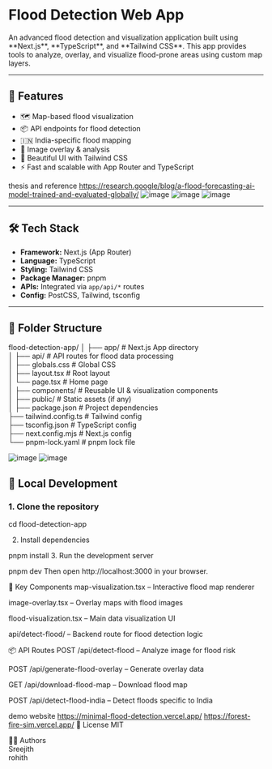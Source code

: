 <h1>Flood Detection Web App
</h1>
An advanced flood detection and visualization application built using **Next.js**, **TypeScript**, and **Tailwind CSS**. 
This app provides tools to analyze, overlay, and visualize flood-prone areas using custom map layers.

---

## 🚀 Features

- 🗺️ Map-based flood visualization
- 📦 API endpoints for flood detection
- 🇮🇳 India-specific flood mapping
- 🧠 Image overlay & analysis
- 🎨 Beautiful UI with Tailwind CSS
- ⚡ Fast and scalable with App Router and TypeScript

thesis and reference https://research.google/blog/a-flood-forecasting-ai-model-trained-and-evaluated-globally/
![image](https://github.com/user-attachments/assets/f4cf59e1-39bd-4705-94a0-b400ab7a160e)
![image](https://github.com/user-attachments/assets/c53184f5-a868-4a48-b827-7504bad751c2)
![image](https://github.com/user-attachments/assets/144e58d7-2c45-4689-af77-3052b8624cde)



---

## 🛠️ Tech Stack

- **Framework:** Next.js (App Router)
- **Language:** TypeScript
- **Styling:** Tailwind CSS
- **Package Manager:** pnpm
- **APIs:** Integrated via `app/api/*` routes
- **Config:** PostCSS, Tailwind, tsconfig

---

## 📁 Folder Structure

flood-detection-app/
│
├── app/ # Next.js App directory
<br>
│ ├── api/ # API routes for flood data processing
<br>
│ ├── globals.css # Global CSS
<br>
│ ├── layout.tsx # Root layout
<br>
│ └── page.tsx # Home page
<br>
│
├── components/ # Reusable UI & visualization components
<br>
│
├── public/ # Static assets (if any)
<br>
│
├── package.json # Project dependencies
<br>
├── tailwind.config.ts # Tailwind config
<br>
├── tsconfig.json # TypeScript config
<br>
├── next.config.mjs # Next.js config
<br>
└── pnpm-lock.yaml # pnpm lock file
<br>

![image](https://github.com/user-attachments/assets/5b3e54ec-2ac1-4ede-82f2-96803ec54ffe)
![image](https://github.com/user-attachments/assets/4c1054da-a0ea-45f0-8fac-5ba6a59f9601)





## 🧪 Local Development

### 1. Clone the repository


cd flood-detection-app

2. Install dependencies

pnpm install
3. Run the development server

pnpm dev
Then open http://localhost:3000 in your browser.

🧠 Key Components
map-visualization.tsx – Interactive flood map renderer

image-overlay.tsx – Overlay maps with flood images

flood-visualization.tsx – Main data visualization UI

api/detect-flood/ – Backend route for flood detection logic

📦 API Routes
POST /api/detect-flood – Analyze image for flood risk

POST /api/generate-flood-overlay – Generate overlay data

GET /api/download-flood-map – Download flood map

POST /api/detect-flood-india – Detect floods specific to India

demo website https://minimal-flood-detection.vercel.app/
https://forest-fire-sim.vercel.app/
📄 License
MIT

👨‍💻 Authors<br>
Sreejith
<br>
rohith

